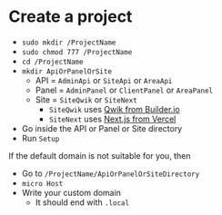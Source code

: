 # Create a project

- `sudo mkdir /ProjectName`
- `sudo chmod 777 /ProjectName`
- `cd /ProjectName`
- `mkdir ApiOrPanelOrSite`
    - API = `AdminApi` or `SiteApi` or `AreaApi`
    - Panel = `AdminPanel` or `ClientPanel` or `AreaPanel`
    - Site = `SiteQwik` or `SiteNext`
        - `SiteQwik` uses [Qwik from Builder.io](https://qwik.builder.io)
        - `SiteNext` uses [Next.js from Vercel](https://nextjs.org)
- Go inside the API or Panel or Site directory
- Run `Setup`

If the default domain is not suitable for you, then

- Go to `/ProjectName/ApiOrPanelOrSiteDirectory`
- `micro Host`
- Write your custom domain
    - It should end with `.local`
